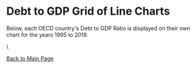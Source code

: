 # Debt to GDP Grid of Line Charts

Below, each OECD country's Debt to GDP Ratio is displayed on their own chart for the years 1995 to 2019.

<div class="flourish-embed flourish-chart" data-src="visualisation/3726597" data-url="https://flo.uri.sh/visualisation/3726597/embed" aria-label=""><script src="https://public.flourish.studio/resources/embed.js"></script></div> \

[Back to Main Page](https://ajferrara.github.io/Telling.Stories.with.Data/)
